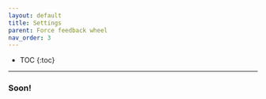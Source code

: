 ```yaml
---
layout: default
title: Settings
parent: Force feedback wheel
nav_order: 3
---
```


- TOC
{:toc}

---

### Soon!
